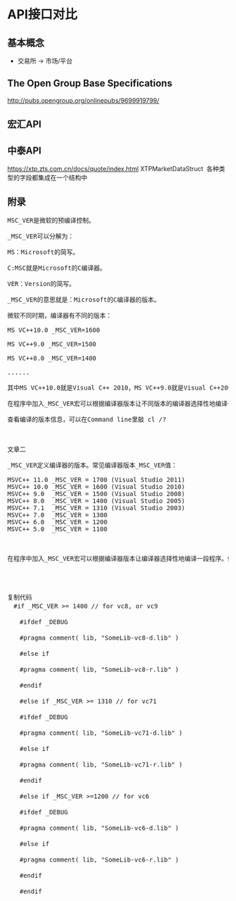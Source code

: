 API接口对比
==================
基本概念
------------------
* 交易所 -> 市场/平台



The Open Group Base Specifications
------------------
http://pubs.opengroup.org/onlinepubs/9699919799/


宏汇API
------------------


中泰API
------------------
https://xtp.zts.com.cn/docs/quote/index.html
XTPMarketDataStruct  各种类型的字段都集成在一个结构中

附录
-------------------
<pre>
MSC_VER是微软的预编译控制。

_MSC_VER可以分解为：

MS：Microsoft的简写。

C:MSC就是Microsoft的C编译器。

VER：Version的简写。

_MSC_VER的意思就是：Microsoft的C编译器的版本。

微软不同时期，编译器有不同的版本：

MS VC++10.0 _MSC_VER=1600

MS VC++9.0 _MSC_VER=1500

MS VC++8.0 _MSC_VER=1400

......

其中MS VC++10.0就是Visual C++ 2010，MS VC++9.0就是Visual C++2008，MS VC++8.0就是Visual C++2005

在程序中加入_MSC_VER宏可以根据编译器版本让不同版本的编译器选择性地编译一段程序。

查看编译的版本信息，可以在Command line里敲 cl /?

 

文章二

_MSC_VER定义编译器的版本。常见编译器版本_MSC_VER值：

MSVC++ 11.0 _MSC_VER = 1700 (Visual Studio 2011) 
MSVC++ 10.0 _MSC_VER = 1600 (Visual Studio 2010) 
MSVC++ 9.0  _MSC_VER = 1500 (Visual Studio 2008) 
MSVC++ 8.0  _MSC_VER = 1400 (Visual Studio 2005) 
MSVC++ 7.1  _MSC_VER = 1310 (Visual Studio 2003) 
MSVC++ 7.0  _MSC_VER = 1300 
MSVC++ 6.0  _MSC_VER = 1200 
MSVC++ 5.0  _MSC_VER = 1100

 

在程序中加入_MSC_VER宏可以根据编译器版本让编译器选择性地编译一段程序。例如一个版本编译器产生的lib文件可能不能被另一个版本的编译器调用，那么在开发应用程序的时候，在该程序的lib调用库中放入多个版本编译器产生的lib文件。在程序中加入_MSC_VER宏，编译器就能够在调用的时根据其版本自动选择可以链接的lib库版本，如下所示。

 
　

复制代码
　#if _MSC_VER >= 1400 // for vc8, or vc9 

　　#ifdef _DEBUG 

　　#pragma comment( lib, "SomeLib-vc8-d.lib" ) 

　　#else if 

　　#pragma comment( lib, "SomeLib-vc8-r.lib" ) 

　　#endif 

　　#else if _MSC_VER >= 1310 // for vc71 

　　#ifdef _DEBUG 

　　#pragma comment( lib, "SomeLib-vc71-d.lib" ) 

　　#else if 

　　#pragma comment( lib, "SomeLib-vc71-r.lib" ) 

　　#endif 

　　#else if _MSC_VER >=1200 // for vc6 

　　#ifdef _DEBUG 

　　#pragma comment( lib, "SomeLib-vc6-d.lib" ) 

　　#else if 

　　#pragma comment( lib, "SomeLib-vc6-r.lib" ) 

　　#endif 

　　#endif
</pre>
